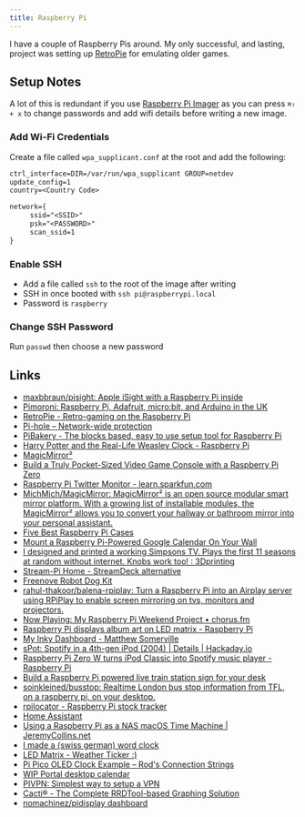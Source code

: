 ```yaml
---
title: Raspberry Pi
---
```


I have a couple of Raspberry Pis around. My only successful, and lasting, project was setting up [RetroPie](https://retropie.org.uk/) for emulating older games.

## Setup Notes

A lot of this is redundant if you use [Raspberry Pi Imager](https://www.raspberrypi.com/software/) as you can press `⌘⇧ + x` to change passwords and add wifi details before writing a new image.

### Add Wi-Fi Credentials

Create a file called `wpa_supplicant.conf` at the root and add the following:

```txt
ctrl_interface=DIR=/var/run/wpa_supplicant GROUP=netdev
update_config=1
country=<Country Code>

network={
     ssid="<SSID>"
     psk="<PASSWORD>"
     scan_ssid=1
}
```

### Enable SSH

- Add a file called `ssh` to the root of the image after writing
- SSH in once booted with `ssh pi@raspberrypi.local`
- Password is `raspberry`

### Change SSH Password

Run `passwd` then choose a new password

## Links

- [maxbbraun/pisight: Apple iSight with a Raspberry Pi inside](https://github.com/maxbbraun/pisight)
- [Pimoroni: Raspberry Pi, Adafruit, micro:bit, and Arduino in the UK](https://shop.pimoroni.com/)
- [RetroPie - Retro-gaming on the Raspberry Pi](https://retropie.org.uk/)
- [Pi-hole – Network-wide protection](https://pi-hole.net/)
- [PiBakery - The blocks based, easy to use setup tool for Raspberry Pi](https://pibakery.org/)
- [Harry Potter and the Real-Life Weasley Clock - Raspberry Pi](https://www.raspberrypi.org/blog/harry-potter-real-life-weasley-clock/)
- [MagicMirror²](https://magicmirror.builders/)
- [Build a Truly Pocket-Sized Video Game Console with a Raspberry Pi Zero](https://lifehacker.com/build-a-truly-pocket-sized-video-game-console-with-a-ra-1775832832)
- [Raspberry Pi Twitter Monitor - learn.sparkfun.com](https://learn.sparkfun.com/tutorials/raspberry-pi-twitter-monitor)
- [MichMich/MagicMirror: MagicMirror² is an open source modular smart mirror platform. With a growing list of installable modules, the MagicMirror² allows you to convert your hallway or bathroom mirror into your personal assistant.](https://github.com/MichMich/MagicMirror)
- [Five Best Raspberry Pi Cases](https://lifehacker.com/five-best-raspberry-pi-cases-1574306176)
- [Mount a Raspberry Pi-Powered Google Calendar On Your Wall](https://lifehacker.com/mount-a-raspberry-pi-powered-google-calendar-on-your-wa-1484219113)
- [I designed and printed a working Simpsons TV. Plays the first 11 seasons at random without internet. Knobs work too! : 3Dprinting](https://www.reddit.com/r/3Dprinting/comments/p9lasb/i_designed_and_printed_a_working_simpsons_tv/h9yj3c3/)
- [Stream-Pi Home - StreamDeck alternative](https://stream-pi.com/)
- [Freenove Robot Dog Kit](https://www.amazon.co.uk/dp/B08C254F73/ref=cm_sw_r_cp_api_glt_fabc_ZKCQAVJGR3K7ZNR1BBSF)
- [rahul-thakoor/balena-rpiplay: Turn a Raspberry Pi into an Airplay server using RPiPlay to enable screen mirroring on tvs, monitors and projectors.](https://github.com/rahul-thakoor/balena-rpiplay)
- [Now Playing: My Raspberry Pi Weekend Project • chorus.fm](https://chorus.fm/news/now-playing-my-raspberry-pi-weekend-project/)
- [Raspberry Pi displays album art on LED matrix - Raspberry Pi](https://www.raspberrypi.com/news/raspberry-pi-displays-album-art-on-led-matrix/)
- [My Inky Dashboard - Matthew Somerville](https://dracos.co.uk/wrote/inky-dashboard/)
- [sPot: Spotify in a 4th-gen iPod (2004) | Details | Hackaday.io](https://hackaday.io/project/177034-spot-spotify-in-a-4th-gen-ipod-2004/details)
- [Raspberry Pi Zero W turns iPod Classic into Spotify music player - Raspberry Pi](https://www.raspberrypi.com/news/raspberry-pi-zero-w-turns-ipod-classic-into-spotify-music-player/)
- [Build a Raspberry Pi powered live train station sign for your desk](https://www.balena.io/blog/build-a-raspberry-pi-powered-train-station-oled-sign-for-your-desk/)
- [soinkleined/busstop: Realtime London bus stop information from TFL, on a raspberry pi, on your desktop.](https://github.com/soinkleined/busstop)
- [rpilocator - Raspberry Pi stock tracker](https://rpilocator.com)
- [Home Assistant](https://www.home-assistant.io/)
- [Using a Raspberry Pi as a NAS macOS Time Machine | JeremyCollins.net](https://jeremycollins.net/using-a-raspberry-pi-as-a-nas-mac-os-time-machine)
- [I made a (swiss german) word clock](https://www.reddit.com/r/RASPBERRY_PI_PROJECTS/comments/omzttm/i_made_a_swiss_german_word_clock/)
- [LED Matrix - Weather Ticker :)](https://www.reddit.com/r/RASPBERRY_PI_PROJECTS/comments/okxxip/led_matrix_weather_ticker/)
- [Pi Pico OLED Clock Example – Rod's Connection Strings](https://connection.rnascimento.com/2021/02/18/pi-pico-oled-clock-example/)
- [WIP Portal desktop calendar](https://www.reddit.com/r/RASPBERRY_PI_PROJECTS/comments/qujt3i/wip_portal_desktop_calendar/)
- [PIVPN: Simplest way to setup a VPN](https://www.pivpn.io/)
- [Cacti® - The Complete RRDTool-based Graphing Solution](https://cacti.net/)
- [nomachinez/pidisplay dashboard](https://github.com/nomachinez/pidisplay)